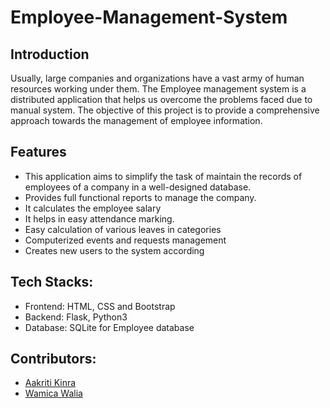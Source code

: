 # Employee-Management-System
## Introduction
Usually, large companies and organizations have a vast army of human resources working under them. The Employee management system is a distributed application that helps us overcome the problems faced due to manual system. The objective of this project is to provide a comprehensive approach towards the management of employee information.

## Features
- This application aims to simplify the task of maintain the records of employees of a company in a well-designed database.
- Provides full functional reports to manage the company.
- It calculates the employee salary
- It helps in easy attendance marking.
- Easy calculation of various leaves in categories
- Computerized events and requests management
- Creates new users to the system according

## Tech Stacks:
- Frontend: HTML, CSS and Bootstrap
- Backend: Flask, Python3
- Database: SQLite for Employee database

## Contributors:
- <a href="https://github.com/AakritiKinra">Aakriti Kinra</a>
- <a href="https://github.com/wamica22">Wamica Walia</a>
